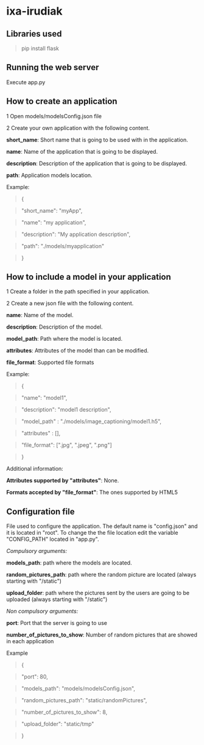 # ixa-irudiak

## Libraries used

> pip install flask 

## Running the web server

Execute app.py

## How to create an application

1 Open models/modelsConfig.json file

2 Create your own application with the following content.

**short_name**: Short name that is going to be used with in the application.

**name**: Name of the application that is going to be displayed.

**description**: Description of the application that is going to be displayed.

**path**: Application models location.

Example:
> {   

>    "short_name": "myApp",

>   "name": "my application",

>   "description": "My application description",

>    "path": "./models/myapplication"

>}

## How to include a model in your application

1 Create a folder in the path specified in your application.

2 Create a new json file with the following content.

**name**: Name of the model.

**description**: Description of the model.

**model_path**: Path where the model is located.

**attributes**: Attributes of the model than can be modified.

**file_format**: Supported file formats

Example:
>{

>    "name": "model1",

>    "description": "model1 description",

>    "model_path" : "./models/image_captioning/model1.h5",

>    "attributes" : [],

>    "file_format": [".jpg", ".jpeg", ".png"]

>}

Additional information:

**Attributes supported by "attributes"**: None.

**Formats accepted by "file_format"**: The ones supported by HTML5

## Configuration file

File used to configure the application. The default name is "config.json" and it is located in "root". To change the the file location edit the variable "CONFIG_PATH" located in "app.py".

*Compulsory arguments:*

**models_path**: path where the models are located.

**random_pictures_path**: path where the random picture are located (always starting with "/static")

**upload_folder**: path where the pictures sent by the users are going to be uploaded (always starting with "/static")

*Non compulsory arguments:*

**port**: Port that the server is going to use

**number_of_pictures_to_show**: Number of random pictures that are showed in each application


Example
>{

>"port": 80,

>"models_path": "models/modelsConfig.json",

>"random_pictures_path": "static/randomPictures",

>"number_of_pictures_to_show": 8,

>"upload_folder": "static/tmp"

>}